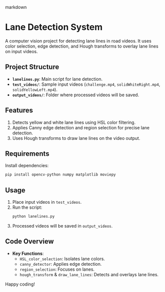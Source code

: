
markdown
# Lane Detection System

A computer vision project for detecting lane lines in road videos. It uses color selection, edge detection, and Hough transforms to overlay lane lines on input videos.

## Project Structure
- **`lanelines.py`**: Main script for lane detection.
- **`test_videos/`**: Sample input videos (`challenge.mp4`, `solidWhiteRight.mp4`, `solidYellowLeft.mp4`).
- **`output_videos/`**: Folder where processed videos will be saved.

## Features
1. Detects yellow and white lane lines using HSL color filtering.
2. Applies Canny edge detection and region selection for precise lane detection.
3. Uses Hough transforms to draw lane lines on the video output.

## Requirements
Install dependencies:
```bash
pip install opencv-python numpy matplotlib moviepy
```

## Usage
1. Place input videos in `test_videos`.
2. Run the script:
   ```bash
   python lanelines.py
   ```
3. Processed videos will be saved in `output_videos`.

## Code Overview
- **Key Functions**:
  - `HSL_color_selection`: Isolates lane colors.
  - `canny_detector`: Applies edge detection.
  - `region_selection`: Focuses on lanes.
  - `hough_transform` & `draw_lane_lines`: Detects and overlays lane lines.

Happy coding!


